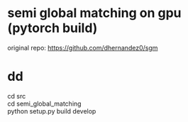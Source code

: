 # semi global matching on gpu (pytorch build)
original repo: https://github.com/dhernandez0/sgm

# dd
cd src<br/>
cd semi_global_matching<br/>
python setup.py build develop<br/>
